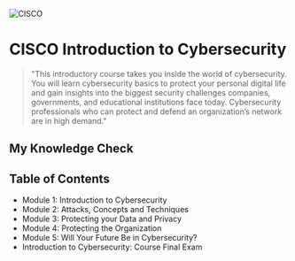 ![CISCO](https://github.com/KailaniBailey/CISCO-Cyber-Security/assets/158431578/0712e603-9561-49b7-b9cf-3098b9bdf8a4)
# CISCO Introduction to Cybersecurity
> "This introductory course takes you inside the world of cybersecurity. You will learn cybersecurity basics to protect your personal digital life and gain insights into the biggest security challenges companies, governments, and educational institutions face today. Cybersecurity professionals who can protect and defend an organization’s network are in high demand."
## My Knowledge Check
## Table of Contents
- Module 1: Introduction to Cybersecurity
- Module 2: Attacks, Concepts and Techniques
- Module 3: Protecting your Data and Privacy
- Module 4: Protecting the Organization
- Module 5: Will Your Future Be in Cybersecurity?
- Introduction to Cybersecurity: Course Final Exam
